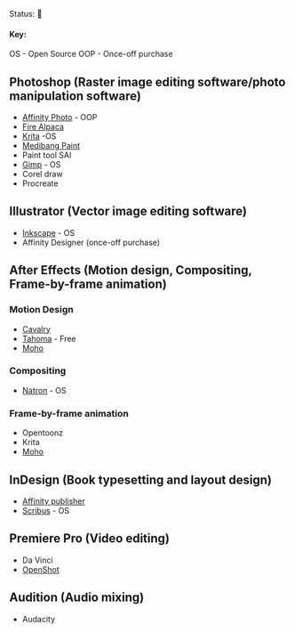 ---
---

Status: 🌿
#### Key:
OS - Open Source
OOP - Once-off purchase
## Photoshop (Raster image editing software/photo manipulation software)

- [Affinity Photo](https://affinity.serif.com/en-us/photo/) - OOP
- [Fire Alpaca](https://firealpaca.com/)
- [Krita](https://krita.org/en/) -OS
- [Medibang Paint](https://medibangpaint.com/)
- Paint tool SAI
- [Gimp](https://www.gimp.org/) - OS
- Corel draw
- Procreate

## Illustrator (Vector image editing software)
- [Inkscape](https://inkscape.org/) - OS
- Affinity Designer (once-off purchase)

## After Effects (Motion design, Compositing, Frame-by-frame animation)

### Motion Design
- [Cavalry](https://cavalry.scenegroup.co/)
- [Tahoma](https://tahoma2d.org/) - Free
- [Moho](https://moho.lostmarble.com/)
### Compositing
- [Natron](https://natrongithub.github.io/) - OS

### Frame-by-frame animation
- Opentoonz
- Krita
- [ Moho](https://moho.lostmarble.com/)

## InDesign (Book typesetting and layout design)
- [Affinity publisher](https://affinity.serif.com/en-us/publisher/)
- [Scribus](https://www.scribus.net/) - OS

## Premiere Pro (Video editing)
- Da Vinci
- [OpenShot](https://www.openshot.org/)

## Audition (Audio mixing)
- Audacity